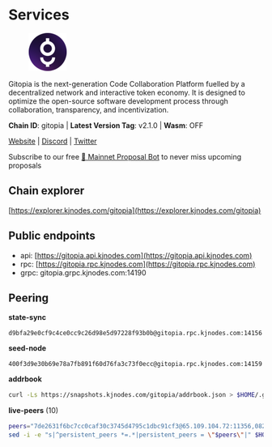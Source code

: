 # Services

<figure><img src="https://raw.githubusercontent.com/kj89/cosmos-images/main/logos/gitopia.png" alt=""><figcaption></figcaption></figure>

Gitopia is the next-generation Code Collaboration Platform fuelled by  a decentralized network and interactive token economy. It is designed  to optimize the open-source software development process through  collaboration, transparency, and incentivization.

**Chain ID**: gitopia | **Latest Version Tag**: v2.1.0 | **Wasm**: OFF

[Website](https://gitopia.com/) | [Discord](https://discord.gg/hFTXCGNYDZ) | [Twitter](https://twitter.com/gitopiaDAO)



Subscribe to our free [🤖 Mainnet Proposal Bot](https://t.me/kjnodes_proposal_bot) to never miss upcoming proposals


## Chain explorer
[https://explorer.kjnodes.com/gitopia](https://explorer.kjnodes.com/gitopia)

## Public endpoints

* api: [https://gitopia.api.kjnodes.com](https://gitopia.api.kjnodes.com)
* rpc: [https://gitopia.rpc.kjnodes.com](https://gitopia.rpc.kjnodes.com)
* grpc: gitopia.grpc.kjnodes.com:14190

## Peering

**state-sync**

```text
d9bfa29e0cf9c4ce0cc9c26d98e5d97228f93b0b@gitopia.rpc.kjnodes.com:14156
```

**seed-node**

```text
400f3d9e30b69e78a7fb891f60d76fa3c73f0ecc@gitopia.rpc.kjnodes.com:14159
```

**addrbook**
```bash
curl -Ls https://snapshots.kjnodes.com/gitopia/addrbook.json > $HOME/.gitopia/config/addrbook.json
```

**live-peers** (10)
```bash
peers="7de2631f6bc7cc0caf30c3745d4795c1dbc91cf3@65.109.104.72:11356,082e95b5d5351e68dcfb24dff802f9064cfd5a4c@65.109.92.241:51056,ebc272824924ea1a27ea3183dd0b9ba713494f83@195.3.220.140:27036,0724a81eaee075bf4e1af702930dbc72977d71af@143.110.240.245:26656,4adfa5889675e1e91ea4459e15ff4a0ba53e7828@65.108.224.156:19656,e8e6b032f408bcadc2e65f57c4376d91382104e8@135.181.209.55:26656,382a5558ebb8493ca2a8057c51bc1b598520cf60@65.108.126.21:26656,d9bfa29e0cf9c4ce0cc9c26d98e5d97228f93b0b@65.109.88.38:14156,f6bb45c38d0a9abc926b5baa8f27473f2cd37d30@141.95.157.139:11356,0e9f303834a5d1f3be0babd5466725b3609ebc82@65.21.141.246:28656"
sed -i -e "s|^persistent_peers *=.*|persistent_peers = \"$peers\"|" $HOME/.gitopia/config/config.toml
```
